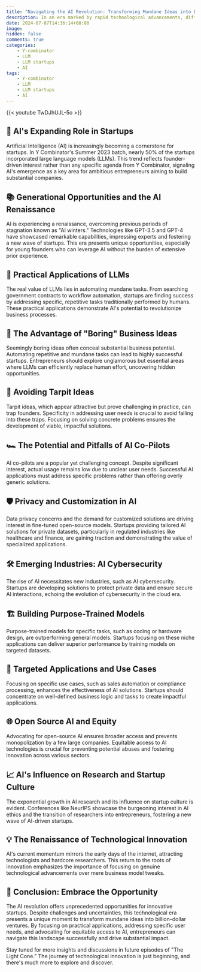 ```yaml
---
title: "Navigating the AI Revolution: Transforming Mundane Ideas into Billion-Dollar Ventures"
description: In an era marked by rapid technological advancements, differentiating transformative ideas from fleeting trends has become crucial. Mundane concepts, often overlooked, hold the potential to evolve into substantial businesses, particularly with the advent of AI technologies like GPT-5. Here's how to navigate this landscape and turn seemingly boring ideas into billion-dollar ventures.
date: 2024-07-07T14:36:14+08:00
image: 
hidden: false
comments: true
categories:
    - Y-combinator
    - LLM
    - LLM startups
    - AI
tags:  
    - Y-combinator
    - LLM
    - LLM startups
    - AI
---
```




{{< youtube TwDJhUJL-5o >}}


## 🧠 AI's Expanding Role in Startups

Artificial Intelligence (AI) is increasingly becoming a cornerstone for startups. In Y Combinator's Summer 2023 batch, nearly 50% of the startups incorporated large language models (LLMs). This trend reflects founder-driven interest rather than any specific agenda from Y Combinator, signaling AI's emergence as a key area for ambitious entrepreneurs aiming to build substantial companies.


## 📚 Generational Opportunities and the AI Renaissance

AI is experiencing a renaissance, overcoming previous periods of stagnation known as "AI winters." Technologies like GPT-3.5 and GPT-4 have showcased remarkable capabilities, impressing experts and fostering a new wave of startups. This era presents unique opportunities, especially for young founders who can leverage AI without the burden of extensive prior experience.


## 🔄 Practical Applications of LLMs

The real value of LLMs lies in automating mundane tasks. From searching government contracts to workflow automation, startups are finding success by addressing specific, repetitive tasks traditionally performed by humans. These practical applications demonstrate AI's potential to revolutionize business processes.


## 🚀 The Advantage of "Boring" Business Ideas

Seemingly boring ideas often conceal substantial business potential. Automating repetitive and mundane tasks can lead to highly successful startups. Entrepreneurs should explore unglamorous but essential areas where LLMs can efficiently replace human effort, uncovering hidden opportunities.


## 🧲 Avoiding Tarpit Ideas

Tarpit ideas, which appear attractive but prove challenging in practice, can trap founders. Specificity in addressing user needs is crucial to avoid falling into these traps. Focusing on solving concrete problems ensures the development of viable, impactful solutions.


## 🏎️ The Potential and Pitfalls of AI Co-Pilots

AI co-pilots are a popular yet challenging concept. Despite significant interest, actual usage remains low due to unclear user needs. Successful AI applications must address specific problems rather than offering overly generic solutions.


## 🛡️ Privacy and Customization in AI

Data privacy concerns and the demand for customized solutions are driving interest in fine-tuned open-source models. Startups providing tailored AI solutions for private datasets, particularly in regulated industries like healthcare and finance, are gaining traction and demonstrating the value of specialized applications.


## 🛠️ Emerging Industries: AI Cybersecurity

The rise of AI necessitates new industries, such as AI cybersecurity. Startups are developing solutions to protect private data and ensure secure AI interactions, echoing the evolution of cybersecurity in the cloud era.


## 🏗️ Building Purpose-Trained Models

Purpose-trained models for specific tasks, such as coding or hardware design, are outperforming general models. Startups focusing on these niche applications can deliver superior performance by training models on targeted datasets.


## 🎯 Targeted Applications and Use Cases

Focusing on specific use cases, such as sales automation or compliance processing, enhances the effectiveness of AI solutions. Startups should concentrate on well-defined business logic and tasks to create impactful applications.


## 🌐 Open Source AI and Equity

Advocating for open-source AI ensures broader access and prevents monopolization by a few large companies. Equitable access to AI technologies is crucial for preventing potential abuses and fostering innovation across various sectors.


## 📈 AI's Influence on Research and Startup Culture

The exponential growth in AI research and its influence on startup culture is evident. Conferences like NeurIPS showcase the burgeoning interest in AI ethics and the transition of researchers into entrepreneurs, fostering a new wave of AI-driven startups.


## 💡 The Renaissance of Technological Innovation

AI's current momentum mirrors the early days of the internet, attracting technologists and hardcore researchers. This return to the roots of innovation emphasizes the importance of focusing on genuine technological advancements over mere business model tweaks.


## 🌟 Conclusion: Embrace the Opportunity

The AI revolution offers unprecedented opportunities for innovative startups. Despite challenges and uncertainties, this technological era presents a unique moment to transform mundane ideas into billion-dollar ventures. By focusing on practical applications, addressing specific user needs, and advocating for equitable access to AI, entrepreneurs can navigate this landscape successfully and drive substantial impact.


Stay tuned for more insights and discussions in future episodes of "The Light Cone." The journey of technological innovation is just beginning, and there's much more to explore and discover.